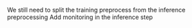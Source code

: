 We still need to split the training preprocess from the inference preprocessing
Add monitoring in the inference step